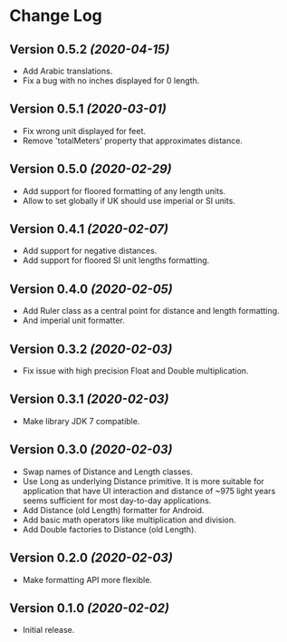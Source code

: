 Change Log
==========

Version 0.5.2 *(2020-04-15)*
----------------------------

* Add Arabic translations.
* Fix a bug with no inches displayed for 0 length.

Version 0.5.1 *(2020-03-01)*
----------------------------

* Fix wrong unit displayed for feet.
* Remove 'totalMeters' property that approximates distance.

Version 0.5.0 *(2020-02-29)*
----------------------------

* Add support for floored formatting of any length units.
* Allow to set globally if UK should use imperial or SI units.

Version 0.4.1 *(2020-02-07)*
----------------------------

* Add support for negative distances.
* Add support for floored SI unit lengths formatting.

Version 0.4.0 *(2020-02-05)*
----------------------------

* Add Ruler class as a central point for distance and length formatting.
* And imperial unit formatter.

Version 0.3.2 *(2020-02-03)*
----------------------------

* Fix issue with high precision Float and Double multiplication.

Version 0.3.1 *(2020-02-03)*
----------------------------

* Make library JDK 7 compatible.

Version 0.3.0 *(2020-02-03)*
----------------------------

* Swap names of Distance and Length classes.
* Use Long as underlying Distance primitive. It is more suitable for application that have UI interaction and distance of ~975 light years seems sufficient for most day-to-day applications.
* Add Distance (old Length) formatter for Android.
* Add basic math operators like multiplication and division.
* Add Double factories to Distance (old Length).

Version 0.2.0 *(2020-02-03)*
----------------------------

* Make formatting API more flexible.

Version 0.1.0 *(2020-02-02)*
----------------------------

* Initial release.
